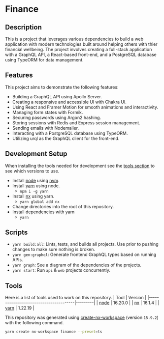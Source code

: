 # Finance
## Description
This is a project that leverages various dependencies to build a web application with modern technologies built around helping others with thier financial wellbeing. The project involves creating a full-stack application with a GraphQL API, a React-based front-end, and a PostgreSQL database using TypeORM for data management.

## Features
This project aims to demonstrate the following features:

* Building a GraphQL API using Apollo Server.
* Creating a responsive and accessible UI with Chakra UI.
* Using React and Framer Motion for smooth animations and interactivity.
* Managing form states with Formik.
* Securing passwords using Argon2 hashing.
* Storing sessions with Redis and Express session management.
* Sending emails with Nodemailer.
* Interacting with a PostgreSQL database using TypeORM.
* Utilizing urql as the GraphQL client for the front-end.


## Development Setup

When installing the tools needed for development see the [tools section](#tools) to see which versions to use.

* Install [node](https://nodejs.org) using [nvm](https://github.com/nvm-sh/nvm).
* Install [yarn](https://yarnpkg.com) using node.
  - `npm i -g yarn`
* Install [nx](https://nx.dev/) using yarn.
  - `yarn global add nx`
* Change directories into the root of this repository.
* Install dependencies with yarn
  - `yarn`

## Scripts

* `yarn build:all`: Lints, tests, and builds all projects. Use prior to pushing changes to make sure nothing is broken.
* `yarn gen:graphql`: Generate frontend GraphQL types based on running APIs.
* `yarn graph`: See a diagram of the dependencies of the projects.
* `yarn start`: Run `api` & `web` projects concurrently.

## Tools

Here is a list of tools used to work on this repository.
| Tool                                   | Version |
|----------------------------------------|---------|
| [node](https://nodejs.org)             | 16.20.0 |
| [nx](https://www.npmjs.com/package/nx) | 16.1.4  |
| [yarn](https://yarnpkg.com)            | 1.22.19 |

This repository was generated using [create-nx-workspace](https://www.npmjs.com/package/create-nx-workspace) (version `15.9.2`) with the following command.
```bash
yarn create nx-workspace finance --preset=ts
```
